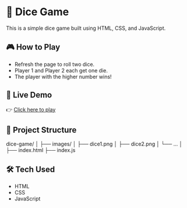 # 🎲 Dice Game

This is a simple dice game built using HTML, CSS, and JavaScript.

## 🎮 How to Play

- Refresh the page to roll two dice.
- Player 1 and Player 2 each get one die.
- The player with the higher number wins!

## 🔗 Live Demo

👉 [Click here to play](https://ranjana04.github.io/Dice-game/)

## 📁 Project Structure
dice-game/
│
├── images/
│ ├── dice1.png
│ ├── dice2.png
│ └── ...
│
├── index.html
├── index.js

## 🛠️ Tech Used

- HTML
- CSS
- JavaScript
